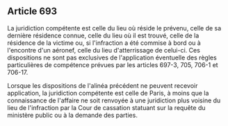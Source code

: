 Article 693
----
La juridiction compétente est celle du lieu où réside le prévenu, celle de sa
dernière résidence connue, celle du lieu où il est trouvé, celle de la résidence
de la victime ou, si l'infraction a été commise à bord ou à l'encontre d'un
aéronef, celle du lieu d'atterrissage de celui-ci. Ces dispositions ne sont pas
exclusives de l'application éventuelle des règles particulières de compétence
prévues par les articles 697-3, 705, 706-1 et 706-17.

Lorsque les dispositions de l'alinéa précédent ne peuvent recevoir application,
la juridiction compétente est celle de Paris, à moins que la connaissance de
l'affaire ne soit renvoyée à une juridiction plus voisine du lieu de
l'infraction par la Cour de cassation statuant sur la requête du ministère
public ou à la demande des parties.
